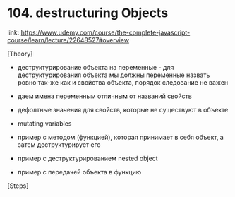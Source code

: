 # 104. destructuring Objects
link: https://www.udemy.com/course/the-complete-javascript-course/learn/lecture/22648527#overview


[Theory]

- деструктурирование объекта на переменные - для деструктурирования объекта мы должны переменные назвать ровно так-же как и свойства объекта, порядок следование не важен

- даем имена переменным отличным от названий свойств

- дефолтные значения для свойств, которые не существуют в объекте

- mutating variables

- пример с методом (функцией), которая принимает в себя объект, а затем деструктурирует его

- пример с деструктурированием nested object

- пример с передачей объекта в функцию


[Steps]